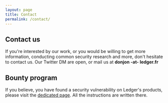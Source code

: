 ```yaml
---
layout: page
title: Contact
permalink: /contact/
---
```


## Contact us
If you're interested by our work, or you would be willing to get more information, conducting common security research and more, don't hesitate to contact us. Our Twitter DM are open, or mail us at **donjon -at- ledger.fr**

## Bounty program
If you believe, you have found a security vulnerability on Ledger's products, please visit the [dedicated page](https://www.ledger.com/bounty-program). All the instructions are written there.
